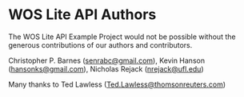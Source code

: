 # WOS Lite API Authors

The WOS Lite API Example Project would not be possible without the generous contributions of
our authors and contributors.

Christopher P. Barnes (senrabc@gmail.com), Kevin Hanson (hansonks@gmail.com), Nicholas Rejack (nrejack@ufl.edu)

Many thanks to Ted Lawless (Ted.Lawless@thomsonreuters.com)



